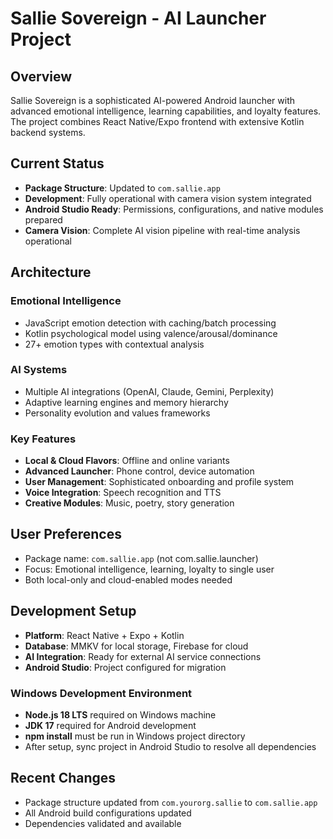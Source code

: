 # Sallie Sovereign - AI Launcher Project

## Overview
Sallie Sovereign is a sophisticated AI-powered Android launcher with advanced emotional intelligence, learning capabilities, and loyalty features. The project combines React Native/Expo frontend with extensive Kotlin backend systems.

## Current Status  
- **Package Structure**: Updated to `com.sallie.app`
- **Development**: Fully operational with camera vision system integrated
- **Android Studio Ready**: Permissions, configurations, and native modules prepared
- **Camera Vision**: Complete AI vision pipeline with real-time analysis operational

## Architecture
### Emotional Intelligence
- JavaScript emotion detection with caching/batch processing
- Kotlin psychological model using valence/arousal/dominance
- 27+ emotion types with contextual analysis

### AI Systems  
- Multiple AI integrations (OpenAI, Claude, Gemini, Perplexity)
- Adaptive learning engines and memory hierarchy
- Personality evolution and values frameworks

### Key Features
- **Local & Cloud Flavors**: Offline and online variants
- **Advanced Launcher**: Phone control, device automation
- **User Management**: Sophisticated onboarding and profile system
- **Voice Integration**: Speech recognition and TTS
- **Creative Modules**: Music, poetry, story generation

## User Preferences
- Package name: `com.sallie.app` (not com.sallie.launcher)
- Focus: Emotional intelligence, learning, loyalty to single user
- Both local-only and cloud-enabled modes needed

## Development Setup
- **Platform**: React Native + Expo + Kotlin
- **Database**: MMKV for local storage, Firebase for cloud
- **AI Integration**: Ready for external AI service connections
- **Android Studio**: Project configured for migration

### Windows Development Environment
- **Node.js 18 LTS** required on Windows machine
- **JDK 17** required for Android development
- **npm install** must be run in Windows project directory
- After setup, sync project in Android Studio to resolve all dependencies

## Recent Changes
- Package structure updated from `com.yourorg.sallie` to `com.sallie.app`
- All Android build configurations updated
- Dependencies validated and available